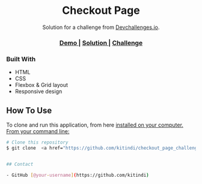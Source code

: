 <!-- Please update value in the {}  -->

<h1 align="center">Checkout Page</h1>

<div align="center">
   Solution for a challenge from  <a href="http://devchallenges.io" target="_blank">Devchallenges.io</a>.
</div>

<div align="center">
  <h3>
    <a href="https://kitindi.github.io/checkout_page_challenge/">
      Demo
    </a>
    <span> | </span>
    <a href="https://github.com/kitindi/checkout_page_challenge">
      Solution
    </a>
    <span> | </span>
    <a href="https://devchallenges.io/challenges/0J1NxxGhOUYVqihwegfO">
      Challenge
    </a>
  </h3>
</div>

<!-- TABLE OF CONTENTS -->
### Built With
- HTML 
- CSS
- Flexbox & Grid layout
- Responsive design


## How To Use

To clone and run this application, from here <a href="https://github.com/kitindi/checkout_page_challenge"> installed on your computer. From your command line:

```bash
# Clone this repository
$ git clone  <a href="https://github.com/kitindi/checkout_page_challenge">


## Contact

- GitHub [@your-username](https://github.com/kitindi)

